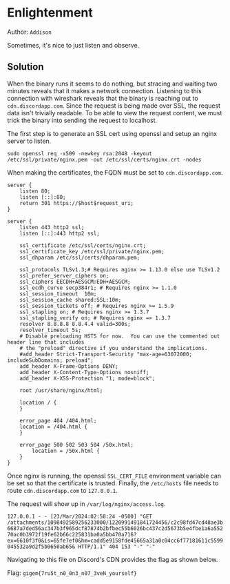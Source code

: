 # Enlightenment

Author: `Addison`

Sometimes, it's nice to just listen and observe.

## Solution

When the binary runs it seems to do nothing, but stracing and waiting two minutes reveals that it makes a network connection. Listening to this connection with wireshark reveals that the binary is reaching out to `cdn.discordapp.com`. Since the request is being made over SSL, the request data isn't trivially readable. To be able to view the request content, we must trick the binary into sending the request to localhost.

The first step is to generate an SSL cert using openssl and setup an nginx server to listen.

`sudo openssl req -x509 -newkey rsa:2048 -keyout /etc/ssl/private/nginx.pem -out /etc/ssl/certs/nginx.crt -nodes`

When making the certificates, the FQDN must be set to `cdn.discordapp.com`.

```nginx
server {
    listen 80;
    listen [::]:80;
    return 301 https://$host$request_uri;
}

server {
    listen 443 http2 ssl;
    listen [::]:443 http2 ssl;

    ssl_certificate /etc/ssl/certs/nginx.crt;
    ssl_certificate_key /etc/ssl/private/nginx.pem;
    ssl_dhparam /etc/ssl/certs/dhparam.pem;

    ssl_protocols TLSv1.3;# Requires nginx >= 1.13.0 else use TLSv1.2
    ssl_prefer_server_ciphers on;
    ssl_ciphers EECDH+AESGCM:EDH+AESGCM;
    ssl_ecdh_curve secp384r1; # Requires nginx >= 1.1.0
    ssl_session_timeout  10m;
    ssl_session_cache shared:SSL:10m;
    ssl_session_tickets off; # Requires nginx >= 1.5.9
    ssl_stapling on; # Requires nginx >= 1.3.7
    ssl_stapling_verify on; # Requires nginx => 1.3.7
    resolver 8.8.8.8 8.8.4.4 valid=300s;
    resolver_timeout 5s;
    # Disable preloading HSTS for now.  You can use the commented out header line that includes
    # the "preload" directive if you understand the implications.
    #add_header Strict-Transport-Security "max-age=63072000; includeSubDomains; preload";
    add_header X-Frame-Options DENY;
    add_header X-Content-Type-Options nosniff;
    add_header X-XSS-Protection "1; mode=block";

    root /usr/share/nginx/html;

    location / {
    }

    error_page 404 /404.html;
	location = /404.html {
    }

    error_page 500 502 503 504 /50x.html;
    	location = /50x.html {
    }
}
```

Once nginx is running, the openssl `SSL_CERT_FILE` environment variable can be set so that the certificate is trusted. Finally, the `/etc/hosts` file needs to route `cdn.discordapp.com` to `127.0.0.1`.

The request will show up in `/var/log/nginx/access.log`.

`127.0.0.1 - - [23/Mar/2024:02:58:24 -0500] "GET /attachments/1098492589256233000/1220991491841724456/c2c98fd47cd48ae3b6687a7ded56ac347b3f965dcf87874b2bfbec55b6026bc437c2d5673b5e4fbe1a6a55270ac0b3972f19fe62b66c225831ba0a5bb470a716?ex=6610f3f0&is=65fe7ef0&hm=cadd5e9158fde45665a31a0c04cc6f77181611c5599045532a9d2f5b0650ab65& HTTP/1.1" 404 153 "-" "-"`

Navigating to this file on Discord's CDN provides the flag as shown below.

Flag: `gigem{7ru5t_n0_0n3_n07_3veN_yourself}`
